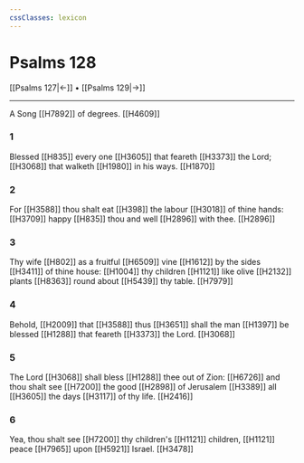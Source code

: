 ```yaml
---
cssClasses: lexicon
---
```

# Psalms 128

[[Psalms 127|←]] • [[Psalms 129|→]]

---

A Song [[H7892]] of degrees. [[H4609]]

### 1
Blessed [[H835]] every one [[H3605]] that feareth [[H3373]] the Lord; [[H3068]] that walketh [[H1980]] in his ways. [[H1870]]

### 2
For [[H3588]] thou shalt eat [[H398]] the labour [[H3018]] of thine hands: [[H3709]] happy [[H835]] thou and well [[H2896]] with thee. [[H2896]]

### 3
Thy wife [[H802]] as a fruitful [[H6509]] vine [[H1612]] by the sides [[H3411]] of thine house: [[H1004]] thy children [[H1121]] like olive [[H2132]] plants [[H8363]] round about [[H5439]] thy table. [[H7979]]

### 4
Behold, [[H2009]] that [[H3588]] thus [[H3651]] shall the man [[H1397]] be blessed [[H1288]] that feareth [[H3373]] the Lord. [[H3068]]

### 5
The Lord [[H3068]] shall bless [[H1288]] thee out of Zion: [[H6726]] and thou shalt see [[H7200]] the good [[H2898]] of Jerusalem [[H3389]] all [[H3605]] the days [[H3117]] of thy life. [[H2416]]

### 6
Yea, thou shalt see [[H7200]] thy children's [[H1121]] children, [[H1121]] peace [[H7965]] upon [[H5921]] Israel. [[H3478]]